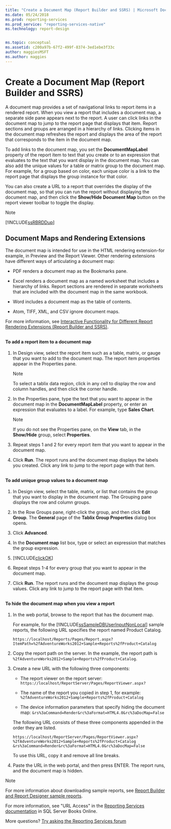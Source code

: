 ```yaml
---
title: "Create a Document Map (Report Builder and SSRS) | Microsoft Docs"
ms.date: 05/24/2018
ms.prod: reporting-services
ms.prod_service: "reporting-services-native"
ms.technology: report-design


ms.topic: conceptual
ms.assetid: c200a97b-67f2-499f-8374-3ed1ebe3f33c
author: maggiesMSFT
ms.author: maggies
---
```


# Create a Document Map (Report Builder and SSRS)

A document map provides a set of navigational links to report items in a rendered report. When you view a report that includes a document map, a separate side pane appears next to the report. A user can click links in the document map to jump to the report page that displays that item. Report sections and groups are arranged in a hierarchy of links. Clicking items in the document map refreshes the report and displays the area of the report that corresponds to the item in the document map.  
  
 To add links to the document map, you set the **DocumentMapLabel** property of the report item to text that you create or to an expression that evaluates to the text that you want display in the document map. You can also add the unique values for a table or matrix group to the document map. For example, for a group based on color, each unique color is a link to the report page that displays the group instance for that color.  
  
 You can also create a URL to a report that overrides the display of the document map, so that you can run the report without displaying the document map, and then click the **Show/Hide Document Map** button on the report viewer toolbar to toggle the display.  
  
> [!NOTE]  
>  [!INCLUDE[ssRBRDDup](../../includes/ssrbrddup-md.md)]  
  
##  <a name="DocMapRenderExtensions"></a> Document Maps and Rendering Extensions  
 The document map is intended for use in the HTML rendering extension-for example, in Preview and the Report Viewer. Other rendering extensions have different ways of articulating a document map:  
  
-   PDF renders a document map as the Bookmarks pane.  
  
-   Excel renders a document map as a named worksheet that includes a hierarchy of links. Report sections are rendered in separate worksheets that are included with the document map in the same workbook.  
  
-   Word includes a document map as the table of contents.  
  
-   Atom, TIFF, XML, and CSV ignore document maps.  
  
 For more information, see [Interactive Functionality for Different Report Rendering Extensions &#40;Report Builder and SSRS&#41;](../../reporting-services/report-builder/interactive-functionality-different-report-rendering-extensions.md).  
  
##  <a name="AddRptItemToMap"></a>   
#### To add a report item to a document map  
  
1.  In Design view, select the report item such as a table, matrix, or gauge that you want to add to the document map. The report item properties appear in the Properties pane.  
  
    > [!NOTE]  
    >  To select a tablix data region, click in any cell to display the row and column handles, and then click the corner handle.  
  
2.  In the Properties pane, type the text that you want to appear in the document map in the **DocumentMapLabel** property, or enter an expression that evaluates to a label. For example, type **Sales Chart**.  
  
    > [!NOTE]  
    >  If you do not see the Properties pane, on the **View** tab, in the **Show/Hide** group, select **Properties**.  
  
3.  Repeat steps 1 and 2 for every report item that you want to appear in the document map.  
  
4.  Click **Run**. The report runs and the document map displays the labels you created. Click any link to jump to the report page with that item.  

  
##  <a name="AddUniqueValuesToMap"></a>   
#### To add unique group values to a document map  
  
1.  In Design view, select the table, matrix, or list that contains the group that you want to display in the document map. The Grouping pane displays the row and column groups.  
  
2.  In the Row Groups pane, right-click the group, and then click **Edit Group**. The **General** page of the **Tablix Group Properties** dialog box opens.  
  
3.  Click **Advanced**.  
  
4.  In the **Document map** list box, type or select an expression that matches the group expression.  
  
5.  [!INCLUDE[clickOK](../../includes/clickok-md.md)]  
  
6.  Repeat steps 1-4 for every group that you want to appear in the document map.  
  
7.  Click **Run**. The report runs and the document map displays the group values. Click any link to jump to the report page with that item.  
  
##  <a name="HideMapWhenViewRpt"></a>   
#### To hide the document map when you view a report  
  
1.  In the web portal, browse to the report that has the document map.  
  
     For example, for the [!INCLUDE[ssSampleDBUserInputNonLocal](../../includes/sssampledbuserinputnonlocal-md.md)] sample reports, the following URL specifies the report named Product Catalog.  
  
    ```  
    https://localhost/Reports/Pages/Report.aspx?ItemPath=%2fAdventureWorks2012+Sample+Reports%2fProduct+Catalog  
    ```  
  
2.  Copy the report path on the server. In the example, the report path is `%2fAdventureWorks2012+Sample+Reports%2fProduct+Catalog`.  
  
3.  Create a new URL with the following three components:  
  
    -   The report viewer on the report server: `https://localhost/ReportServer/Pages/ReportViewer.aspx?`  
  
    -   The name of the report you copied in step 1, for example: `%2fAdventureWorks2012+Sample+Reports%2fProduct+Catalog`  
  
    -   The device information parameters that specify hiding the document map: `&rs%3aCommand=Render&rc%3aFormat=HTML4.0&rc%3aDocMap=False`  
  
     The following URL consists of these three components appended in the order they are listed.  
  
    ```  
    https://localhost/ReportServer/Pages/ReportViewer.aspx?  
    %2fAdventureWorks2012+Sample+Reports%2fProduct+Catalog  
    &rs%3aCommand=Render&rc%3aFormat=HTML4.0&rc%3aDocMap=False  
    ```  
  
     To use this URL, copy it and remove all line breaks.  
  
4.  Paste the URL in the web portal, and then press ENTER. The report runs, and the document map is hidden.  
  
> [!NOTE]  
>  For more information about downloading sample reports, see [Report Builder and Report Designer sample reports](https://go.microsoft.com/fwlink/?LinkId=198283).  
>   
>  For more information, see "URL Access" in the [Reporting Services documentation](https://go.microsoft.com/fwlink/?linkid=121312) in SQL Server Books Online.  


More questions? [Try asking the Reporting Services forum](https://go.microsoft.com/fwlink/?LinkId=620231)
